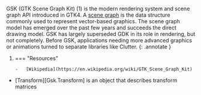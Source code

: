 GSK (GTK Scene Graph Kit) (1) is the modern rendering system and scene graph API introduced in GTK4.
A [scene graph](https://en.wikipedia.org/wiki/Scene_graph) is the data structure commonly used to represent vector-based graphics.
The scene graph model has emerged over the past few years and succeeds the direct drawing model.
GSK has largely superseded GDK in its role in rendering, but not completely.
Before GSK, applications needing more advanced graphics or animations turned to separate libraries like Clutter.
{: .annotate }

1.  === "Resources"

        -   [Wikipedia](https://en.wikipedia.org/wiki/GTK_Scene_Graph_Kit)

-   [Transform][Gsk.Transform] is an object that describes transform matrices
